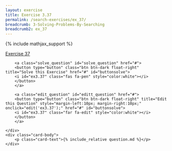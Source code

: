 ```yaml
---
layout: exercise
title: Exercise 3.37
permalink: /search-exercises/ex_37/
breadcrumb: 3-Solving-Problems-By-Searching
breadcrumb2: ex_37
---
```


{% include mathjax_support %}

<div class="card">
    <div class="card-header p-2">
        <a href='#' class="p-2">Exercise 37
        </a>

        <a class="solve_question" id="solve_question" href="#">
        <button type="button" class="btn btn-dark float-right" title="Solve this Exercise" href="#" id="buttonsolve">
        <i id="ex3.37" class="fas fa-pen" style="color:white"></i>
        </button>
        </a>

        <a class="edit_question" id="editt_question" href="#">
        <button type="button" class="btn btn-dark float-right" title="Edit this Question" style="margin-left:10px; margin-right:10px;" onclick="edit('ex3.37');" href="#" id="buttonsolve">
        <i id="ex3.37" class="far fa-edit" style="color:white"></i>
        </button>
        </a>

    </div>
    <div class="card-body">
        <p class="card-text">{% include_relative question.md %}</p>
    </div>
</div>

<br>
